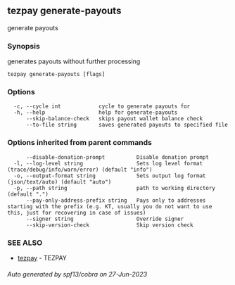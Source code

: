 ## tezpay generate-payouts

generate payouts

### Synopsis

generates payouts without further processing

```
tezpay generate-payouts [flags]
```

### Options

```
  -c, --cycle int            cycle to generate payouts for
  -h, --help                 help for generate-payouts
      --skip-balance-check   skips payout wallet balance check
      --to-file string       saves generated payouts to specified file
```

### Options inherited from parent commands

```
      --disable-donation-prompt          Disable donation prompt
  -l, --log-level string                 Sets log level format (trace/debug/info/warn/error) (default "info")
  -o, --output-format string             Sets output log format (json/text/auto) (default "auto")
  -p, --path string                      path to working directory (default ".")
      --pay-only-address-prefix string   Pays only to addresses starting with the prefix (e.g. KT, usually you do not want to use this, just for recovering in case of issues)
      --signer string                    Override signer
      --skip-version-check               Skip version check
```

### SEE ALSO

* [tezpay](tezpay.md)	 - TEZPAY

###### Auto generated by spf13/cobra on 27-Jun-2023
